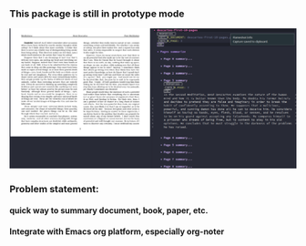 ### This package is still in prototype mode
![Screeshot](summalarvar-showcase1.png)

### Problem statement:
#### quick way to summary document, book, paper, etc. 
#### Integrate with Emacs org platform, especially org-noter

